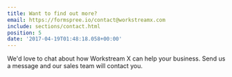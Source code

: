 ```yaml
---
title: Want to find out more?
email: https://formspree.io/contact@workstreamx.com
include: sections/contact.html
position: 5
date: '2017-04-19T01:48:18.058+00:00'
---
```

We'd love to chat about how Workstream X can help your business. Send us a message and our sales team will contact you.
